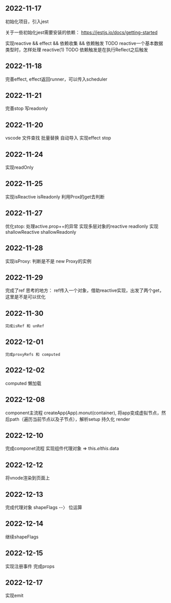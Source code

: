 <!--
 * @Author: xuyong xuyongshuaige@gmail.com
 * @Date: 2022-11-18 16:56:45
 * @LastEditors: xuyong xuyongshuaige@gmail.com
 * @LastEditTime: 2022-11-30 09:26:38
 * @FilePath: \mini-vue-myself\README.md
 * @Description: 这是默认设置,请设置`customMade`, 打开koroFileHeader查看配置 进行设置: https://github.com/OBKoro1/koro1FileHeader/wiki/%E9%85%8D%E7%BD%AE
-->
## 2022-11-17

初始化项目，引入jest

关于一些初始化jest需要安装的依赖： https://jestjs.io/docs/getting-started

实现reactive && effect && 依赖收集 && 依赖触发
 TODO reactive一个基本数据类型时，怎样处理 reactive(1)
 TODO 依赖触发是在执行Reflect之后触发

 ## 2022-11-18
 完善effect, effect返回runner，可以传入scheduler

 ## 2022-11-21
 完善stop
 写readonly
 ## 2022-11-20
 vscode 文件查找 批量替换 自动导入
 实现effect stop

 ## 2022-11-24
 实现readOnly

 ## 2022-11-25
 实现isReactive isReadonly
 利用Prox的get去判断


 ## 2022-11-27
 优化stop: 处理active.prop++的异常
 实现多层对象的reactive readlonly
 实现shallowReactive shallowReadonly
 ## 2022-11-28
  实现isProxy: 判断是不是 new Proxy的实例
 ## 2022-11-29
  完成了ref
  思考的地方：
    ref传入一个对象，借助reactive实现，出发了两个get，这里是不是可以优化

 ## 2022-11-30
    完成isRef 和 unRef
 ## 2022-12-01
    完成proxyRefs 和 computed

 ## 2022-12-02
   computed 懒加载

 ## 2022-12-08
   component主流程
   createApp(App).monut(container), 将app变成虚拟节点，然后path（遍历当前节点以及子节点），解析setup 持久化 render

 ## 2022-12-10
   完成componet流程
   实现组件代理对象 => this.$el this.$data

 ## 2022-12-12
   将vnode渲染到页面上
 ## 2022-12-13
  完成代理对象
  shapeFlags --〉 位运算
 ## 2022-12-14
  继续shapeFlags
 ## 2022-12-15
  实现注册事件
  完成props
 ## 2022-12-17
  实现emit
    